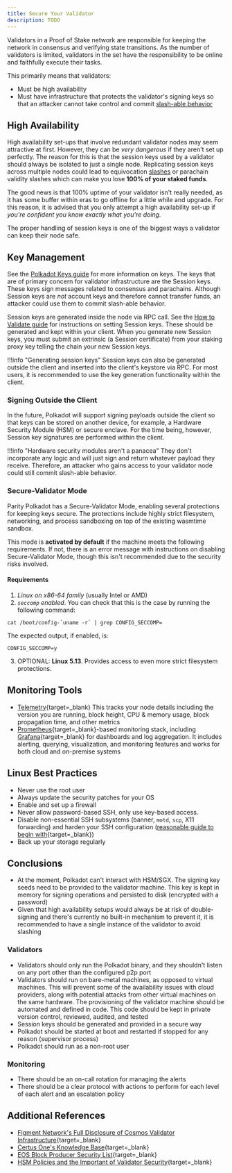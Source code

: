 ```yaml
---
title: Secure Your Validator
description: TODO
---
```


Validators in a Proof of Stake network are responsible for keeping the network in consensus and verifying state transitions. As the number of validators is limited, validators in the set have the responsibility to be online and faithfully execute their tasks.

This primarily means that validators:

- Must be high availability
- Must have infrastructure that protects the validator's signing keys so that an attacker cannot take control and commit [slash-able behavior]()

## High Availability

High availability set-ups that involve redundant validator nodes may seem attractive at first. However, they can be *very dangerous* if they aren't set up perfectly. The reason for this is that the session keys used by a validator should always be isolated to just a single node. Replicating session keys across multiple nodes could lead to equivocation [slashes]() or parachain validity slashes which can make you lose **100% of your staked funds**.

The good news is that 100% uptime of your validator isn't really needed, as it has some buffer within eras to go offline for a little while and upgrade. For this reason, it is advised that you only attempt a high availability set-up if *you're confident you know exactly what you're doing.*

The proper handling of session keys is one of the biggest ways a validator can keep their node safe.

## Key Management

See the [Polkadot Keys guide]() for more information on keys. The keys
that are of primary concern for validator infrastructure are the Session keys. These keys sign messages related to consensus and parachains. Although Session keys are _not_ account keys and therefore cannot transfer funds, an attacker could use them to commit slash-able behavior.

Session keys are generated inside the node via RPC call. See the [How to Validate guide]() for instructions on setting Session keys. These should be generated and kept within your client. When you generate new Session keys, you must submit an extrinsic (a Session certificate) from your staking proxy key telling the chain your new Session keys.

!!!info "Generating session keys"
    Session keys can also be generated outside the client and inserted into the client's keystore via RPC. For most users, it is recommended to use the key generation functionality within the client.

### Signing Outside the Client

In the future, Polkadot will support signing payloads outside the client so that keys can be stored on another device, for example, a Hardware Security Module (HSM) or secure enclave. For the time being,
however, Session key signatures are performed within the client.

!!!info "Hardware security modules aren't a panacea"
    They don't incorporate any logic and will just sign and return whatever payload they receive. Therefore, an attacker who gains access to your validator node could still commit slash-able behavior.

### Secure-Validator Mode

Parity Polkadot has a Secure-Validator Mode, enabling several protections for keeping keys secure. The protections include highly strict filesystem, networking, and process sandboxing on top of the
existing wasmtime sandbox.

This mode is **activated by default** if the machine meets the following requirements. If not, there is an error message with instructions on disabling Secure-Validator Mode, though this isn't
recommended due to the security risks involved.

#### Requirements

1. *Linux on x86-64 family* (usually Intel or AMD)
2. *`seccomp` enabled*. You can check that this is the case by running the following command:
  ```
  cat /boot/config-`uname -r` | grep CONFIG_SECCOMP=
  ```
  The expected output, if enabled, is:
  ```
  CONFIG_SECCOMP=y
  ```

3. OPTIONAL: **Linux 5.13**. Provides access to even more strict filesystem protections.

## Monitoring Tools

- [Telemetry](https://github.com/paritytech/substrate-telemetry){target=\_blank} This tracks your node details
  including the version you are running, block height, CPU & memory usage, block propagation time, and other metrics
- [Prometheus](https://prometheus.io/){target=\_blank}-based monitoring stack, including
  [Grafana](https://grafana.com){target=\_blank} for dashboards and log aggregation. It includes alerting, querying,
  visualization, and monitoring features and works for both cloud and on-premise systems

## Linux Best Practices

- Never use the root user
- Always update the security patches for your OS
- Enable and set up a firewall
- Never allow password-based SSH, only use key-based access.
- Disable non-essential SSH subsystems (banner, `motd`, `scp`, X11 forwarding) and harden your SSH configuration ([reasonable guide to begin with](https://stribika.github.io/2015/01/04/secure-secure-shell.html){target=\_blank})
- Back up your storage regularly

## Conclusions

- At the moment, Polkadot can't interact with HSM/SGX. The signing key seeds need to be provided to the validator machine. This key is kept in memory for signing operations and persisted to disk (encrypted with a password)
- Given that high availability setups would always be at risk of double-signing and there's currently no built-in mechanism to prevent it, it is recommended to have a single instance of the validator to avoid slashing

### Validators

- Validators should only run the Polkadot binary, and they shouldn't listen on any port other than the configured p2p port
- Validators should run on bare-metal machines, as opposed to virtual machines. This will prevent some of the availability issues with cloud providers, along with potential attacks from other virtual machines on the same hardware. The provisioning of the validator machine should be automated and defined in code. This code should be kept in private version control, reviewed, audited, and tested
- Session keys should be generated and provided in a secure way
- Polkadot should be started at boot and restarted if stopped for any reason (supervisor process)
- Polkadot should run as a non-root user

### Monitoring

- There should be an on-call rotation for managing the alerts
- There should be a clear protocol with actions to perform for each level of each alert and an escalation policy

## Additional References

- [Figment Network's Full Disclosure of Cosmos Validator Infrastructure](https://medium.com/figment-networks/full-disclosure-figments-cosmos-validator-infrastructure-3bc707283967){target=\_blank}
- [Certus One's Knowledge Base](https://kb.certus.one/){target=\_blank}
- [EOS Block Producer Security List](https://github.com/slowmist/eos-bp-nodes-security-checklist){target=\_blank}
- [HSM Policies and the Important of Validator Security](https://medium.com/loom-network/hsm-policies-and-the-importance-of-validator-security-ec8a4cc1b6f){target=\_blank}

